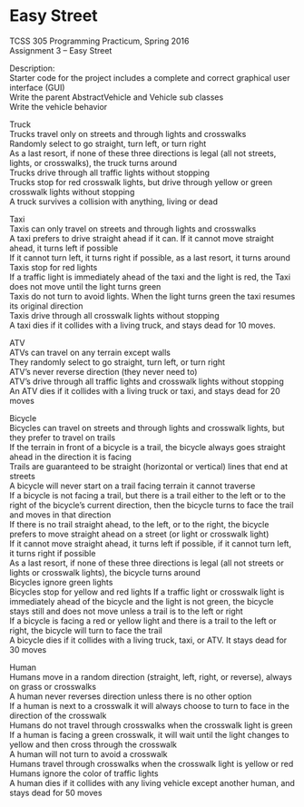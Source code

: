 # Easy Street
TCSS 305 Programming Practicum, Spring 2016 <br>
Assignment 3 – Easy Street
<p>
Description: <br>
Starter code for the project includes a complete and correct graphical user interface (GUI) <br>
Write the parent AbstractVehicle and Vehicle sub classes <br>
Write the vehicle behavior <br>
<p>

Truck <br>
Trucks travel only on streets and through lights and crosswalks <br>
Randomly select to go straight, turn left, or turn right <br>
As a last resort, if none of these three directions is legal (all not streets, lights, or crosswalks), the truck turns around <br>
Trucks drive through all traffic lights without stopping <br>
Trucks stop for red crosswalk lights, but drive through yellow or green crosswalk lights without stopping <br>
A truck survives a collision with anything, living or dead <br>
<p>

Taxi <br>
Taxis can only travel on streets and through lights and crosswalks <br>
A taxi prefers to drive straight ahead if it can. If it cannot move straight ahead, it turns left if possible <br>
If it cannot turn left, it turns right if possible, as a last resort, it turns around <br>
Taxis stop for red lights <br>
If a traffic light is immediately ahead of the taxi and the light is red, the Taxi does not move until the light turns green <br>
Taxis do not turn to avoid lights. When the light turns green the taxi resumes its original direction <br>
Taxis drive through all crosswalk lights without stopping <br>
A taxi dies if it collides with a living truck, and stays dead for 10 moves. <br>
<p>

ATV <br>
ATVs can travel on any terrain except walls <br>
They randomly select to go straight, turn left, or turn right <br>
ATV’s never reverse direction (they never need to) <br>
ATV’s drive through all traffic lights and crosswalk lights without stopping <br>
An ATV dies if it collides with a living truck or taxi, and stays dead for 20 moves <br>
<p>

Bicycle <br>
Bicycles can travel on streets and through lights and crosswalk lights, but they prefer to travel on trails <br>
If the terrain in front of a bicycle is a trail, the bicycle always goes straight ahead in the direction it is facing <br> 
Trails are guaranteed to be straight (horizontal or vertical) lines that end at streets <br>
A bicycle will never start on a trail facing terrain it cannot traverse <br>
If a bicycle is not facing a trail, but there is a trail either to the left or to the right of the bicycle’s current direction, then the bicycle turns to face the trail and moves in that direction <br>
If there is no trail straight ahead, to the left, or to the right, the bicycle prefers to move straight ahead on a street (or light or crosswalk light) <br>
If it cannot move straight ahead, it turns left if possible, if it cannot turn left, it turns right if possible <br>
As a last resort, if none of these three directions is legal (all not streets or lights or crosswalk lights), the bicycle turns around <br>
Bicycles ignore green lights <br>
Bicycles stop for yellow and red lights
If a traffic light or crosswalk light is immediately ahead of the bicycle and the light is not green, the bicycle stays still and does not move unless a trail is to the left or right <br>
If a bicycle is facing a red or yellow light and there is a trail to the left or right, the bicycle will turn to face the trail <br>
A bicycle dies if it collides with a living truck, taxi, or ATV. It stays dead for 30 moves <br>
<p>

Human <br>
Humans move in a random direction (straight, left, right, or reverse), always on grass or crosswalks <br>
A human never reverses direction unless there is no other option <br>
If a human is next to a crosswalk it will always choose to turn to face in the direction of the crosswalk <br>
Humans do not travel through crosswalks when the crosswalk light is green <br>
If a human is facing a green crosswalk, it will wait until the light changes to yellow and then cross through the crosswalk <br>
A human will not turn to avoid a crosswalk <br>
Humans travel through crosswalks when the crosswalk light is yellow or red <br>
Humans ignore the color of traffic lights <br>
A human dies if it collides with any living vehicle except another human, and stays dead for 50 moves <br>
